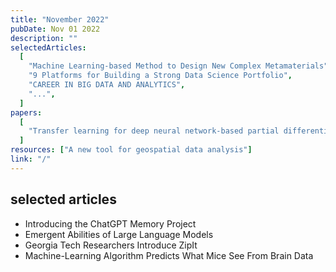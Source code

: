 ```yaml
---
title: "November 2022"
pubDate: Nov 01 2022
description: ""
selectedArticles:
  [
    "Machine Learning-based Method to Design New Complex Metamaterials",
    "9 Platforms for Building a Strong Data Science Portfolio",
    "CAREER IN BIG DATA AND ANALYTICS",
    "...",
  ]
papers:
  [
    "Transfer learning for deep neural network-based partial differential equations solving",
  ]
resources: ["A new tool for geospatial data analysis"]
link: "/"
---
```


## selected articles

- Introducing the ChatGPT Memory Project
- Emergent Abilities of Large Language Models
- Georgia Tech Researchers Introduce ZipIt
- Machine-Learning Algorithm Predicts What Mice See From Brain Data
